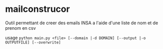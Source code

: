 # mailconstrucor
Outil permettant de creer des emails INSA a l'aide d'une liste de nom et de prenom en csv

usage ``python main.py <file> [--domain |-d DOMAIN] [--output |-o OUTPUTFILE] [--overwrite]``
